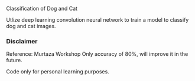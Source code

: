 Classification of Dog and Cat

Utlize deep learning convolution neural network to train a model to classify dog and cat images.


### Disclaimer ###

Reference: Murtaza Workshop
Only accuracy of 80%, will improve it in the future.

Code only for personal learning purposes.


